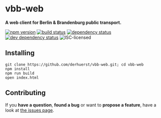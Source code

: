 # vbb-web

**A web client for Berlin & Brandenburg public transport.**

[![npm version](https://img.shields.io/npm/v/vbb-web.svg)](https://www.npmjs.com/package/vbb-web)
[![build status](https://img.shields.io/travis/derhuerst/vbb-web.svg)](https://travis-ci.org/derhuerst/vbb-web)
[![dependency status](https://img.shields.io/david/derhuerst/vbb-web.svg)](https://david-dm.org/derhuerst/vbb-web)
[![dev dependency status](https://img.shields.io/david/dev/derhuerst/vbb-web.svg)](https://david-dm.org/derhuerst/vbb-web#info=devDependencies)
![ISC-licensed](https://img.shields.io/github/license/derhuerst/vbb-web.svg)


## Installing

```
git clone https://github.com/derhuerst/vbb-web.git; cd vbb-web
npm install
npm run build
open index.html
```


## Contributing

If you **have a question**, **found a bug** or want to **propose a feature**, have a look at [the issues page](https://github.com/derhuerst/vbb-web/issues).
